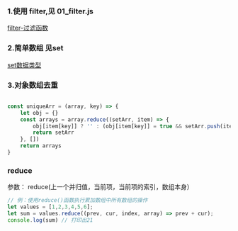 
### 1.使用 filter,见 01_filter.js
[filter-过滤函数](./filter-过滤函数)

### 2.简单数组 见set
[set数据类型](../set数据类型)

### 3.对象数组去重
```js

const uniqueArr = (array, key) => {
    let obj = {}
    const arrays = array.reduce((setArr, item) => {
        obj[item[key]] ? '' : (obj[item[key]] = true && setArr.push(item))
        return setArr
    }, [])
    return arrays
}
```

###  reduce
参数： reduce(上一个并归值，当前项，当前项的索引，数组本身）
```js
// 例：使用reduce()函数执行累加数组中所有数组的操作
let values = [1,2,3,4,5,6];
let sum = values.reduce((prev, cur, index, array) => prev + cur);
console.log(sum) // 打印出21
```

